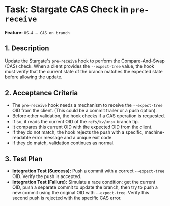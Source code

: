 # Task: Stargate CAS Check in `pre-receive`

**Feature:** `US-4 — CAS on branch`

## 1. Description

Update the Stargate's `pre-receive` hook to perform the Compare-And-Swap (CAS) check. When a client provides the `--expect-tree` value, the hook must verify that the current state of the branch matches the expected state before allowing the update.

## 2. Acceptance Criteria

- The `pre-receive` hook needs a mechanism to receive the `--expect-tree` OID from the client. (This could be a commit trailer or a push option).
- Before other validation, the hook checks if a CAS operation is requested.
- If so, it reads the current OID of the `refs/kv/<ns>` branch tip.
- It compares this current OID with the expected OID from the client.
- If they do not match, the hook rejects the push with a specific, machine-readable error message and a unique exit code.
- If they do match, validation continues as normal.

## 3. Test Plan

- **Integration Test (Success):** Push a commit with a correct `--expect-tree` OID. Verify the push is accepted.
- **Integration Test (Failure):** Simulate a race condition: get the current OID, push a separate commit to update the branch, then try to push a new commit using the original OID with `--expect-tree`. Verify this second push is rejected with the specific CAS error.
